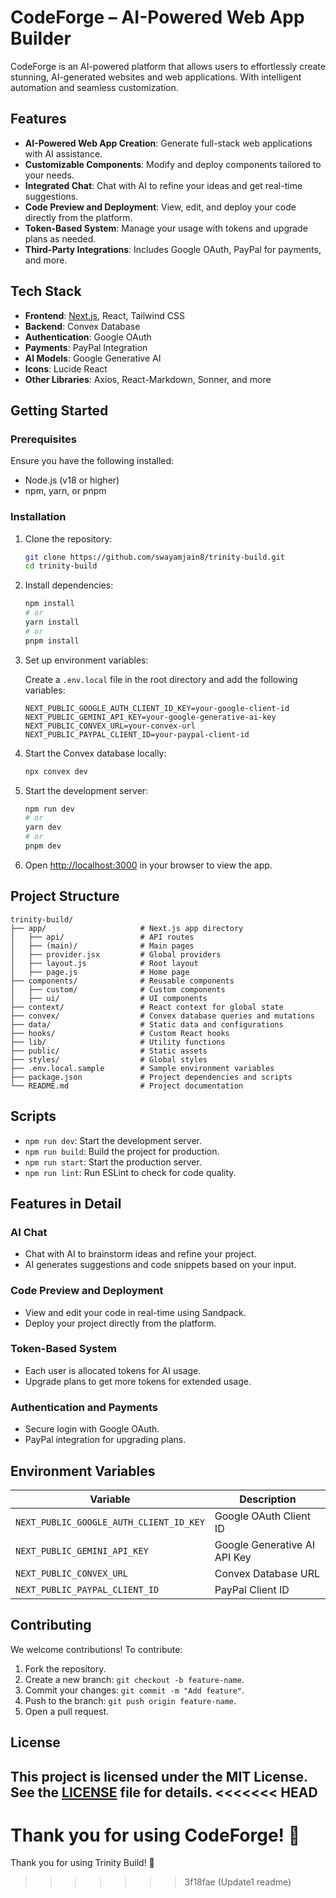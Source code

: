 # CodeForge – AI-Powered Web App Builder

CodeForge is an AI-powered platform that allows users to effortlessly create stunning, AI-generated websites and web applications. With intelligent automation and seamless customization.

## Features

- **AI-Powered Web App Creation**: Generate full-stack web applications with AI assistance.
- **Customizable Components**: Modify and deploy components tailored to your needs.
- **Integrated Chat**: Chat with AI to refine your ideas and get real-time suggestions.
- **Code Preview and Deployment**: View, edit, and deploy your code directly from the platform.
- **Token-Based System**: Manage your usage with tokens and upgrade plans as needed.
- **Third-Party Integrations**: Includes Google OAuth, PayPal for payments, and more.

## Tech Stack

- **Frontend**: [Next.js](https://nextjs.org), React, Tailwind CSS
- **Backend**: Convex Database
- **Authentication**: Google OAuth
- **Payments**: PayPal Integration
- **AI Models**: Google Generative AI
- **Icons**: Lucide React
- **Other Libraries**: Axios, React-Markdown, Sonner, and more

## Getting Started

### Prerequisites

Ensure you have the following installed:

- Node.js (v18 or higher)
- npm, yarn, or pnpm

### Installation

1. Clone the repository:

   ```bash
   git clone https://github.com/swayamjain8/trinity-build.git
   cd trinity-build
   ```

2. Install dependencies:

   ```bash
   npm install
   # or
   yarn install
   # or
   pnpm install
   ```

3. Set up environment variables:

   Create a `.env.local` file in the root directory and add the following variables:

   ```env
   NEXT_PUBLIC_GOOGLE_AUTH_CLIENT_ID_KEY=your-google-client-id
   NEXT_PUBLIC_GEMINI_API_KEY=your-google-generative-ai-key
   NEXT_PUBLIC_CONVEX_URL=your-convex-url
   NEXT_PUBLIC_PAYPAL_CLIENT_ID=your-paypal-client-id
   ```

4. Start the Convex database locally:

   ```bash
   npx convex dev
   ```

5. Start the development server:

   ```bash
   npm run dev
   # or
   yarn dev
   # or
   pnpm dev
   ```

6. Open [http://localhost:3000](http://localhost:3000) in your browser to view the app.

## Project Structure

```plaintext
trinity-build/
├── app/                     # Next.js app directory
│   ├── api/                 # API routes
│   ├── (main)/              # Main pages
│   ├── provider.jsx         # Global providers
│   ├── layout.js            # Root layout
│   ├── page.js              # Home page
├── components/              # Reusable components
│   ├── custom/              # Custom components
│   ├── ui/                  # UI components
├── context/                 # React context for global state
├── convex/                  # Convex database queries and mutations
├── data/                    # Static data and configurations
├── hooks/                   # Custom React hooks
├── lib/                     # Utility functions
├── public/                  # Static assets
├── styles/                  # Global styles
├── .env.local.sample        # Sample environment variables
├── package.json             # Project dependencies and scripts
└── README.md                # Project documentation
```

## Scripts

- `npm run dev`: Start the development server.
- `npm run build`: Build the project for production.
- `npm run start`: Start the production server.
- `npm run lint`: Run ESLint to check for code quality.

## Features in Detail

### AI Chat

- Chat with AI to brainstorm ideas and refine your project.
- AI generates suggestions and code snippets based on your input.

### Code Preview and Deployment

- View and edit your code in real-time using Sandpack.
- Deploy your project directly from the platform.

### Token-Based System

- Each user is allocated tokens for AI usage.
- Upgrade plans to get more tokens for extended usage.

### Authentication and Payments

- Secure login with Google OAuth.
- PayPal integration for upgrading plans.

## Environment Variables

| Variable                                | Description                  |
| --------------------------------------- | ---------------------------- |
| `NEXT_PUBLIC_GOOGLE_AUTH_CLIENT_ID_KEY` | Google OAuth Client ID       |
| `NEXT_PUBLIC_GEMINI_API_KEY`            | Google Generative AI API Key |
| `NEXT_PUBLIC_CONVEX_URL`                | Convex Database URL          |
| `NEXT_PUBLIC_PAYPAL_CLIENT_ID`          | PayPal Client ID             |

## Contributing

We welcome contributions! To contribute:

1. Fork the repository.
2. Create a new branch: `git checkout -b feature-name`.
3. Commit your changes: `git commit -m "Add feature"`.
4. Push to the branch: `git push origin feature-name`.
5. Open a pull request.

## License

This project is licensed under the MIT License. See the [LICENSE](LICENSE) file for details.
<<<<<<< HEAD
---

Thank you for using CodeForge! 🚀
=======

Thank you for using Trinity Build! 🚀
>>>>>>> 3f18fae (Update1 readme)
